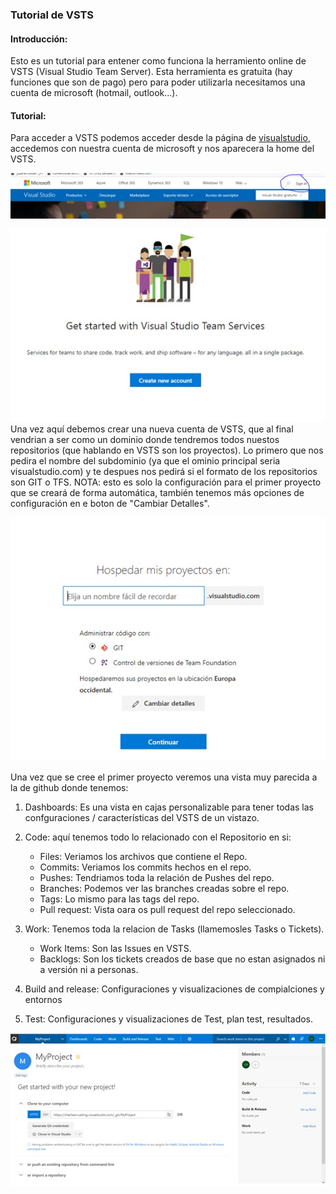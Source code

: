 ### Tutorial de VSTS

#### Introducción:

Esto es un tutorial para entener como funciona la herramiento online de VSTS (Visual Studio Team Server).
Esta herramienta es gratuita (hay funciones que son de pago) pero para poder utilizarla necesitamos una cuenta de microsoft (hotmail, outlook...).

#### Tutorial:

Para acceder a VSTS podemos acceder desde la página de [visualstudio](www.visualstudio.com), accedemos con nuestra cuenta de microsoft y nos aparecera la home del VSTS.

![Boton loguin en visualstudio.com](Imagenes/loginvisualstudio.jpg)

![Creación de cuenta - dominio VSTS](Imagenes/createaccountvsts.jpg)
Una vez aquí debemos crear una nueva cuenta de VSTS, que al final vendrian a ser como un dominio donde tendremos todos nuestos repositorios (que hablando en VSTS son los proyectos).
Lo primero que nos pedira el nombre del subdominio (ya que el ominio principal seria visualstudio.com) y te despues nos pedirá si el formato de los repositorios son GIT o TFS.
NOTA: esto es solo la configuración para el primer proyecto que se creará de forma automática, también tenemos más opciones de configuración en e boton de "Cambiar Detalles".

![Config del primer proyecto](Imagenes/gitortfsfirstproject.jpg)


Una vez que se cree el primer proyecto veremos una vista muy parecida a la de github donde tenemos:

1. Dashboards: Es una vista en cajas personalizable para tener todas las confguraciones / características del VSTS de un vistazo.


2. Code: aquí tenemos todo lo relacionado con el Repositorio en si:
    * Files: Veriamos los archivos que contiene el Repo.
    * Commits: Veriamos los commits hechos en el repo.
    * Pushes: Tendriamos toda la relación de Pushes del repo.
    * Branches: Podemos ver las branches creadas sobre el repo.
    * Tags: Lo mismo para las tags del repo.
    * Pull request: Vista oara os pull request del repo seleccionado.

3. Work: Tenemos toda la relacion de Tasks (llamemosles Tasks o Tickets).
    * Work Items: Son las Issues en VSTS.
    * Backlogs: Son los tickets creados de base que no estan asignados ni a versión ni a personas.

4. Build and release: Configuraciones y visualizaciones de compialciones y entornos

5. Test: Configuraciones y visualizaciones de Test, plan test, resultados.

![Vista de proyecto](Imagenes/homeviewofproject.jpg)


